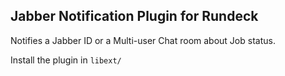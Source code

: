 Jabber Notification Plugin for Rundeck
-----------

Notifies a Jabber ID or a Multi-user Chat room about Job status.

Install the plugin in `libext/`

